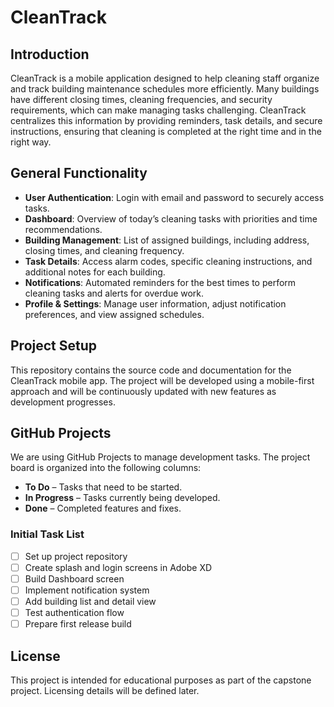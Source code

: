 # CleanTrack

## Introduction
CleanTrack is a mobile application designed to help cleaning staff organize and track building maintenance schedules more efficiently. Many buildings have different closing times, cleaning frequencies, and security requirements, which can make managing tasks challenging. CleanTrack centralizes this information by providing reminders, task details, and secure instructions, ensuring that cleaning is completed at the right time and in the right way.

## General Functionality
- **User Authentication**: Login with email and password to securely access tasks.  
- **Dashboard**: Overview of today’s cleaning tasks with priorities and time recommendations.  
- **Building Management**: List of assigned buildings, including address, closing times, and cleaning frequency.  
- **Task Details**: Access alarm codes, specific cleaning instructions, and additional notes for each building.  
- **Notifications**: Automated reminders for the best times to perform cleaning tasks and alerts for overdue work.  
- **Profile & Settings**: Manage user information, adjust notification preferences, and view assigned schedules.  

## Project Setup
This repository contains the source code and documentation for the CleanTrack mobile app. The project will be developed using a mobile-first approach and will be continuously updated with new features as development progresses.  

## GitHub Projects
We are using GitHub Projects to manage development tasks. The project board is organized into the following columns:  
- **To Do** – Tasks that need to be started.  
- **In Progress** – Tasks currently being developed.  
- **Done** – Completed features and fixes.  

### Initial Task List
- [ ] Set up project repository  
- [ ] Create splash and login screens in Adobe XD  
- [ ] Build Dashboard screen  
- [ ] Implement notification system  
- [ ] Add building list and detail view  
- [ ] Test authentication flow  
- [ ] Prepare first release build  

## License
This project is intended for educational purposes as part of the capstone project. Licensing details will be defined later.
